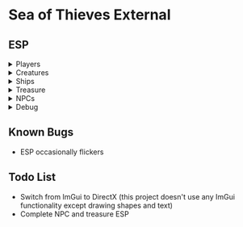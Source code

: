 # Sea of Thieves External
## ESP

<details>
<summary>Players</summary>

Draws player names colored according to their health. (Green = 100%, Red = 0%)
</details>

<details>
<summary>Creatures</summary>

* Chicken
* Crab Ocean Crawler
* Hermit Ocean Crawler
* Megalodon
* Mermaid
* Phantom
* Pig
* Shark
* Siren
* Skeleton
* Snake
</details>

<details>
<summary>Ships</summary>

Draws ship names.
</details>

<details>
<summary>Treasure</summary>

* Ammo Pouch
* Ashen Castaway's Chest
* Ashen Chest
* Ashen Key
* Ashes of the Damned
* Bronze Secret-Keeper
* Captain's Chest
* Chest of Ancient Tributes
* Chest of a Thousand Grogs
* Chest of the Damned
* Coral Message in a Bottle
* Crate of Ancient Bone Dust
* Crate of Exotic Silks
* Crate of Exquisite Spices
* Crate of Extraordinary Minerals
* Crate of Fine Ore
* Crate of Fine Sugar
* Crate of Rare Tea
* Disgraced Bounty Skull
* Elaborate Flagon
* Emerald Cursed Mermaid Statue
* Emerald Mermaid Gem
* Emerald Siren Gem
* Foul Bounty Skull
* Fruit Crate
* Generous Gift
* Gold Pouch
* Golden Reliquary
* Hateful Bounty Skull
* Humble Gift
* Marauder's Chest
* Message in a Bottle
* Mysterious Vessel
* Ornate Carafe
* Ritual Skull
* Roaring Goblet
* Ruby Cursed Mermaid Statue
* Ruby Mermaid Gem
* Ruby Siren Gem
* Sapphire Cursed Mermaid Statue
* Sapphire Mermaid Gem
* Sapphire Siren Gem
* Seafarer's Chest
* Skeleton's Orders
* Skull of the Damned
* Stronghold Chest
* Stronghold Gunpowder Barrel
* Stronghold Key
* Stronghold Skull
* Tom of Curses
* Tome of Fire
* Tome of Resurrection
* Treasure Chest
* Trident of Dark Tides
* Villainous Bounty Skull
</details>

<details>
<summary>NPCs</summary>

__Order of Souls__
* Oksana
* Olga
* Olive
* Olivia
* Olwen
* Oprah
* Oya

__Gold Hoarder__
* Harry
* Henry
* Herbert
* Horace
* Hugh
* Humphrey
* Hyde

__Merchant Alliance__
* Mandy
* Matilda
* Maureen
* Mavis
* Meg
* Mildred
* Mollie

__Cargo Run__
* Charlotte

__Sovereign__
* Cuthbert

__Special__
* Ferryman
</details>

<details>
<summary>Debug</summary>

Displays the internal actor name of all actors inside of PersistentLevel->Actors.
</details>

## Known Bugs

* ESP occasionally flickers


## Todo List

* Switch from ImGui to DirectX (this project doesn't use any ImGui functionality except drawing shapes and text)
* Complete NPC and treasure ESP
